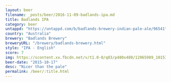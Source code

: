 ```yaml
---
layout: beer
filename: _posts/beer/2016-11-09-badlands-ipa.md
title: Badlands IPA
category: beer
untappd: "https://untappd.com/b/badlands-brewery-indian-pale-ale/96541"
country: "Australia"
brewery: "Badlands Brewery"
breweryURL: "/brewery/badlands-brewery.html"
style: "IPA - English"
score: 7
img: https://scontent.xx.fbcdn.net/v/t1.0-0/q83/p480x480/12065989_10153656863158745_690647153577625477_n.jpg?oh=e0d504f6f9fa439b07959b4652cc6d54&oe=59732A22
beer-date: "2015-10-17"
desc: "Nicer than the pale"
permalink: /beer/:title.html
---
```

